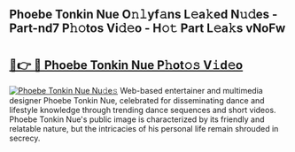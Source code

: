 ## Phoebe Tonkin Nue O𝚗𝚕yf𝚊ns L𝚎a𝚔ed N𝚞𝚍es - Part-nd7 P𝚑𝚘tos Vi𝚍𝚎o - H𝚘𝚝 Part L𝚎a𝚔s vNoFw

# <h2><a href="http://kf15x5.oniu.top/?m=Phoebe+Tonkin+Nue">🔗👉 🔴 Phoebe Tonkin Nue P𝚑ot𝚘𝚜 V𝚒d𝚎o</a></h2>

[![Phoebe Tonkin Nue Nu𝚍e𝚜](https://i.imgur.com/0qMVB7G.gif)](http://kf15x5.oniu.top/?m=Phoebe+Tonkin+Nue)
Web-based entertainer and multimedia designer Phoebe Tonkin Nue, celebrated for disseminating dance and lifestyle knowledge through trending dance sequences and short videos. Phoebe Tonkin Nue's public image is characterized by its friendly and relatable nature, but the intricacies of his personal life remain shrouded in secrecy.  
